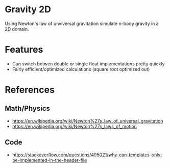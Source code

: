 # Gravity 2D

Using Newton's law of unviversal gravitation simulate n-body gravity in a 2D domain. 

# Features
- Can switch betwen double or single float implementations pretty quickly
- Fairly efficient/optimized calculations (square root optimized out)

# References

## Math/Physics 

- https://en.wikipedia.org/wiki/Newton%27s_law_of_universal_gravitation
- https://en.wikipedia.org/wiki/Newton%27s_laws_of_motion

## Code

- https://stackoverflow.com/questions/495021/why-can-templates-only-be-implemented-in-the-header-file
